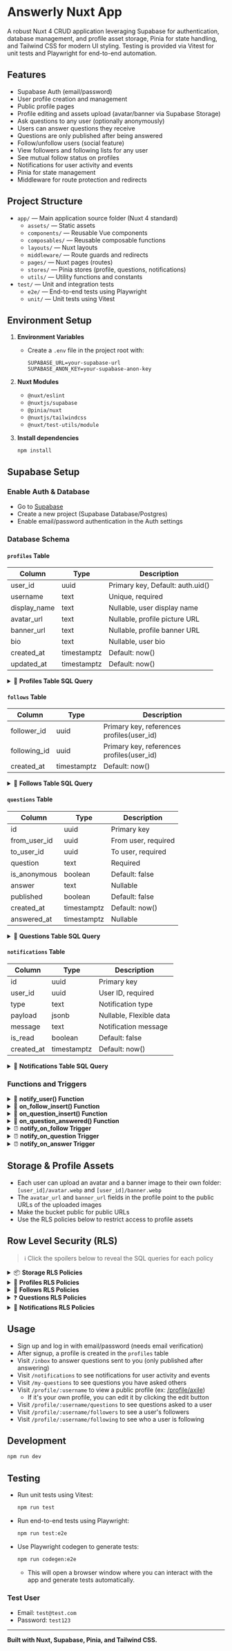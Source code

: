 # Answerly Nuxt App

A robust Nuxt 4 CRUD application leveraging Supabase for authentication, database management, and profile asset storage, Pinia for state handling, and Tailwind CSS for modern UI styling. Testing is provided via Vitest for unit tests and Playwright for end-to-end automation.

## Features

- Supabase Auth (email/password)
- User profile creation and management
- Public profile pages
- Profile editing and assets upload (avatar/banner via Supabase Storage)
- Ask questions to any user (optionally anonymously)
- Users can answer questions they receive
- Questions are only published after being answered
- Follow/unfollow users (social feature)
- View followers and following lists for any user
- See mutual follow status on profiles
- Notifications for user activity and events
- Pinia for state management
- Middleware for route protection and redirects

## Project Structure

- `app/` — Main application source folder (Nuxt 4 standard)
  - `assets/` — Static assets
  - `components/` — Reusable Vue components
  - `composables/` — Reusable composable functions
  - `layouts/` — Nuxt layouts
  - `middleware/` — Route guards and redirects
  - `pages/` — Nuxt pages (routes)
  - `stores/` — Pinia stores (profile, questions, notifications)
  - `utils/` — Utility functions and constants
- `test/` — Unit and integration tests
  - `e2e/` — End-to-end tests using Playwright
  - `unit/` — Unit tests using Vitest

## Environment Setup

1. **Environment Variables**
    - Create a `.env` file in the project root with:
        ```
        SUPABASE_URL=your-supabase-url
        SUPABASE_ANON_KEY=your-supabase-anon-key
        ```
2. **Nuxt Modules**
    - `@nuxt/eslint`
    - `@nuxtjs/supabase`
    - `@pinia/nuxt`
    - `@nuxtjs/tailwindcss`
    - `@nuxt/test-utils/module`

3. **Install dependencies**
    ```
    npm install
    ```

## Supabase Setup

### Enable Auth & Database

- Go to [Supabase](https://app.supabase.com/)
- Create a new project (Supabase Database/Postgres)
- Enable email/password authentication in the Auth settings

### Database Schema

#### `profiles` Table

| Column       | Type        | Description                      |
| ------------ | ----------- | -------------------------------- |
| user_id      | uuid        | Primary key, Default: auth.uid() |
| username     | text        | Unique, required                 |
| display_name | text        | Nullable, user display name      |
| avatar_url   | text        | Nullable, profile picture URL    |
| banner_url   | text        | Nullable, profile banner URL     |
| bio          | text        | Nullable, user bio               |
| created_at   | timestamptz | Default: now()                   |
| updated_at   | timestamptz | Default: now()                   |

<details>
  <summary>📄 <strong>Profiles Table SQL Query</strong></summary>

  ```sql
  create table profiles (
    user_id uuid primary key default auth.uid() on delete cascade,
    username text unique not null,
    display_name text,
    avatar_url text,
    banner_url text,
    bio text,
    created_at timestamptz not null default now(),
    updated_at timestamptz not null default now()
  );
  ```
</details>

#### `follows` Table

| Column       | Type        | Description                               |
| ------------ | ----------- | ----------------------------------------- |
| follower_id  | uuid        | Primary key, references profiles(user_id) |
| following_id | uuid        | Primary key, references profiles(user_id) |
| created_at   | timestamptz | Default: now()                            |

<details>
  <summary>📄 <strong>Follows Table SQL Query</strong></summary>

  ```sql
  create table follows (
    follower_id uuid references profiles(user_id) on delete cascade,
    following_id uuid references profiles(user_id) on delete cascade,
    created_at timestamptz not null default now(),
    primary key (follower_id, following_id)
  );
  ```
</details>

#### `questions` Table

| Column       | Type        | Description         |
| ------------ | ----------- | ------------------- |
| id           | uuid        | Primary key         |
| from_user_id | uuid        | From user, required |
| to_user_id   | uuid        | To user, required   |
| question     | text        | Required            |
| is_anonymous | boolean     | Default: false      |
| answer       | text        | Nullable            |
| published    | boolean     | Default: false      |
| created_at   | timestamptz | Default: now()      |
| answered_at  | timestamptz | Nullable            |

<details>
  <summary>📄 <strong>Questions Table SQL Query</strong></summary>

  ```sql
  create table questions (
    id uuid primary key default gen_random_uuid(),
    from_user_id uuid not null references profiles(user_id) on delete cascade,
    to_user_id uuid not null references profiles(user_id) on delete cascade,
    question text not null,
    is_anonymous boolean not null default false,
    answer text,
    published boolean not null default false,
    created_at timestamptz not null default now(),
    answered_at timestamptz
  );
  ```
</details>

#### `notifications` Table

| Column       | Type        | Description             |
| ------------ | ----------- | ----------------------- |
| id           | uuid        | Primary key             |
| user_id      | uuid        | User ID, required       |
| type         | text        | Notification type       |
| payload      | jsonb       | Nullable, Flexible data |
| message      | text        | Notification message    |
| is_read      | boolean     | Default: false          |
| created_at   | timestamptz | Default: now()          |

<details>
  <summary>📄 <strong>Notifications Table SQL Query</strong></summary>

  ```sql
  create table notifications (
    id uuid primary key default gen_random_uuid(),
    user_id uuid not null references auth.users on delete cascade,
    type text not null check (type in ('follow', 'question', 'answer', 'system')),
    payload jsonb,
    message text not null,
    is_read boolean not null default false,
    created_at timestamptz not null default now()
  );
  ```
</details>

### Functions and Triggers

<details>
  <summary>🔧 <strong>notify_user() Function</strong></summary>

  ```sql
  create function notify_user(
    user_id uuid,
    notif_type text,
    notif_message text,
    notif_payload jsonb default null
  ) returns void as $$
  begin
    insert into notifications (user_id, type, message, payload)
    values (user_id, notif_type, notif_message, notif_payload);
  end;
  $$ language plpgsql;
  ```
</details>

<details>
  <summary>🔧 <strong>on_follow_insert() Function</strong></summary>

  ```sql
  create function on_follow_insert() returns trigger as $$
  begin
    perform notify_user(
      new.following_id,
      'follow',
      'You have a new follower!',
      jsonb_build_object('follower_id', new.follower_id)
    );
    return new;
  end;
  $$ language plpgsql;
  ```
</details>

<details>
  <summary>🔧 <strong>on_question_insert() Function</strong></summary>

  ```sql
  create function on_question_insert() returns trigger as $$
  begin
    perform notify_user(
      new.to_user_id,
      'question',
      'You received a new question!',
      jsonb_build_object('question_id', new.id, 'from_user_id', new.from_user_id)
    );
    return new;
  end;
  $$ language plpgsql;
  ```
</details>

<details>
  <summary>🔧 <strong>on_question_answered() Function</strong></summary>

  ```sql
  create function on_question_answered() returns trigger as $$
  begin
    if new.answer is not null and old.answer is null then
      perform notify_user(
        new.from_user_id,
        'answer',
        'Your question has been answered!',
        jsonb_build_object('question_id', new.id, 'to_user_id', new.to_user_id)
      );
    end if;
    return new;
  end;
  $$ language plpgsql;
  ```
</details>

<details>
  <summary>⏰ <strong>notify_on_follow Trigger</strong></summary>

  ```sql
  create trigger notify_on_follow
    after insert on follows
    for each row execute procedure on_follow_insert();
  ```
</details>

<details>
  <summary>⏰ <strong>notify_on_question Trigger</strong></summary>

  ```sql
  create trigger notify_on_question
    after insert on questions
    for each row execute procedure on_question_insert();
  ```
</details>

<details>
  <summary>⏰ <strong>notify_on_answer Trigger</strong></summary>

  ```sql
  create trigger notify_on_answer
    after update on questions
    for each row execute procedure on_question_answered();
  ```
</details>

## Storage & Profile Assets

- Each user can upload an avatar and a banner image to their own folder: `[user_id]/avatar.webp` and `[user_id]/banner.webp`
- The `avatar_url` and `banner_url` fields in the profile point to the public URLs of the uploaded images
- Make the bucket public for public URLs
- Use the RLS policies below to restrict access to profile assets

## Row Level Security (RLS)

> ℹ️ Click the spoilers below to reveal the SQL queries for each policy 

<details>
  <summary>📦 <strong>Storage RLS Policies</strong></summary>
    
  ```sql
  CREATE POLICY "Public can view avatar/banner"
    ON storage.objects
    FOR SELECT
    TO public
    USING (
      bucket_id = 'profile-assets'
      AND (
         name LIKE '%/avatar.webp'
        OR name LIKE '%/banner.webp'
      )
    );

  CREATE POLICY "Users can upload avatar/banner to their folder"
    ON storage.objects
    FOR INSERT
    WITH CHECK (
      bucket_id = 'profile-assets'
      AND auth.uid() IS NOT NULL
      AND (
        name = auth.uid()::text || '/avatar.webp'
        OR name = auth.uid()::text || '/banner.webp'
      )
    );

  CREATE POLICY "Users can update avatar/banner in their folder"
    ON storage.objects
    FOR UPDATE
    USING (
      bucket_id = 'profile-assets'
      AND auth.uid() IS NOT NULL
      AND (
        name = auth.uid()::text || '/avatar.webp'
        OR name = auth.uid()::text || '/banner.webp'
      )
    )
    WITH CHECK (
      bucket_id = 'profile-assets'
      AND auth.uid() IS NOT NULL
      AND (
        name = auth.uid()::text || '/avatar.webp'
        OR name = auth.uid()::text || '/banner.webp'
      )
    );

  CREATE POLICY "Users can delete avatar/banner from their folder"
    ON storage.objects
    FOR DELETE
    USING (
      bucket_id = 'profile-assets'
      AND auth.uid() IS NOT NULL
      AND (
        name = auth.uid()::text || '/avatar.webp'
        OR name = auth.uid()::text || '/banner.webp'
      )
    );
  ```
</details>

<details>
  <summary>👤 <strong>Profiles RLS Policies</strong></summary>

  ```sql
  CREATE POLICY "Public can view profiles"
    ON profiles
    FOR SELECT
    TO public
    USING (true);

  CREATE POLICY "Users can create their own profile"
    ON profiles
    FOR INSERT
    WITH CHECK (auth.uid() = user_id);

  CREATE POLICY "Users can update their own profile"
    ON profiles
    FOR UPDATE
    USING (auth.uid() = user_id)
    WITH CHECK (auth.uid() = user_id);
  ```
</details>

<details>
  <summary>🤝 <strong>Follows RLS Policies</strong></summary>

  ```sql
  CREATE POLICY "Everyone can view follows"
    ON follows
    FOR SELECT
    TO public
    USING (true);

  CREATE POLICY "Users can follow others"
    ON follows
    FOR INSERT
    WITH CHECK (
      auth.uid() IS NOT NULL
      AND follower_id = auth.uid()
      );

  CREATE POLICY "Users can unfollow others"
    ON follows
    FOR DELETE
    USING (
      auth.uid() IS NOT NULL
      AND follower_id = auth.uid()
    );
  ```
</details>

<details>
  <summary>❓ <strong>Questions RLS Policies</strong></summary>

  ```sql
  CREATE POLICY "Public can view published questions"
    ON questions
    FOR SELECT
    TO public
    USING (published = true);

  CREATE POLICY "Users can view their own questions"
    ON questions
    FOR SELECT
    USING (
      auth.uid() IS NOT NULL
      AND (
        to_user_id = auth.uid()
        OR from_user_id = auth.uid()
      )
    );

  CREATE POLICY "Users can ask questions"
    ON questions
    FOR INSERT
    WITH CHECK (
      auth.uid() IS NOT NULL
      AND from_user_id = auth.uid()
    );

  CREATE POLICY "Users can answer questions sent to them"
    ON questions
    FOR UPDATE
    USING (
      auth.uid() IS NOT NULL
      AND to_user_id = auth.uid()
    )
    WITH CHECK (
      auth.uid() IS NOT NULL
      AND to_user_id = auth.uid()
    );

  CREATE POLICY "Users can delete questions they asked or received"
    ON questions
    FOR DELETE
    USING (
      auth.uid() IS NOT NULL
      AND (
        from_user_id = auth.uid()
        OR to_user_id = auth.uid()
      )
    );
  ```
</details>

<details>
  <summary>🔔 <strong>Notifications RLS Policies</strong></summary>

  ```sql
  CREATE POLICY "No public access to notifications"
    ON notifications
    FOR SELECT
    TO public
    USING (false);

  CREATE POLICY "Users can view their notifications"
    ON notifications
    FOR SELECT
    USING (
      auth.uid() IS NOT NULL
      AND user_id = auth.uid()
    );

  CREATE POLICY "Users can create notifications"
    ON notifications
    FOR INSERT
    WITH CHECK (
      auth.uid() IS NOT NULL
      AND user_id = auth.uid()
    );

  CREATE POLICY "Users can update their notifications"
    ON notifications
    FOR UPDATE
    USING (
      auth.uid() IS NOT NULL
      AND user_id = auth.uid()
    )
    WITH CHECK (
      auth.uid() IS NOT NULL
      AND user_id = auth.uid()
    );

  CREATE POLICY "Users can delete their notifications"
    ON notifications
    FOR DELETE
    USING (
      auth.uid() IS NOT NULL
      AND user_id = auth.uid()
    );
  ```
</details>

## Usage

- Sign up and log in with email/password (needs email verification)
- After signup, a profile is created in the `profiles` table
- Visit `/inbox` to answer questions sent to you (only published after answering)
- Visit `/notifications` to see notifications for user activity and events
- Visit `/my-questions` to see questions you have asked others
- Visit `/profile/:username` to view a public profile (ex: [/profile/axile](https://answerly-nuxt.vercel.app/profile/axile))
  - If it's your own profile, you can edit it by clicking the edit button
- Visit `/profile/:username/questions` to see questions asked to a user
- Visit `/profile/:username/followers` to see a user's followers
- Visit `/profile/:username/following` to see who a user is following

## Development

```bash
npm run dev
```

## Testing

- Run unit tests using Vitest:
  ```bash
  npm run test
  ```

- Run end-to-end tests using Playwright:
  ```bash
  npm run test:e2e
  ```

- Use Playwright codegen to generate tests:
  ```bash
  npm run codegen:e2e
  ```
  - This will open a browser window where you can interact with the app and generate tests automatically.

### Test User
- Email: `test@test.com`
- Password: `test123`

---

**Built with Nuxt, Supabase, Pinia, and Tailwind CSS.**
